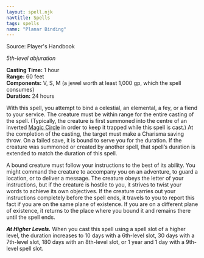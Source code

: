 ```yaml
---
layout: spell.njk
navtitle: Spells
tags: spells
name: "Planar Binding"
---
```

  
Source: Player's Handbook

_5th-level abjuration_

**Casting Time:** 1 hour  
**Range:** 60 feet  
**Components:** V, S, M (a jewel worth at least 1,000 gp, which the spell consumes)  
**Duration:** 24 hours

With this spell, you attempt to bind a celestial, an elemental, a fey, or a fiend to your service. The creature must be within range for the entire casting of the spell. (Typically, the creature is first summoned into the centre of an inverted <a href="{{ '/spells/Magic Circle' | url }}">Magic Circle</a> in order to keep it trapped while this spell is cast.) At the completion of the casting, the target must make a Charisma saving throw. On a failed save, it is bound to serve you for the duration. If the creature was summoned or created by another spell, that spell’s duration is extended to match the duration of this spell.

A bound creature must follow your instructions to the best of its ability. You might command the creature to accompany you on an adventure, to guard a location, or to deliver a message. The creature obeys the letter of your instructions, but if the creature is hostile to you, it strives to twist your words to achieve its own objectives. If the creature carries out your instructions completely before the spell ends, it travels to you to report this fact if you are on the same plane of existence. If you are on a different plane of existence, it returns to the place where you bound it and remains there until the spell ends.

**_At Higher Levels._** When you cast this spell using a spell slot of a higher level, the duration increases to 10 days with a 6th-level slot, 30 days with a 7th-level slot, 180 days with an 8th-level slot, or 1 year and 1 day with a 9th-level spell slot.